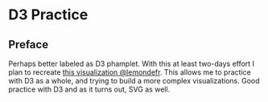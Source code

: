 # D3 Practice

<!-- Link to the work-in-progress pen right [here](). -->

## Preface

Perhaps better labeled as D3 phamplet. With this at least two-days effort I plan to recreate [this visualization @lemondefr](https://www.lemonde.fr/les-decodeurs/article/2018/11/09/petit-manuel-a-lire-avant-de-debattre-de-la-hausse-des-prix-du-carburant_5381196_4355770.html). This allows me to practice with D3 as a whole, and trying to build a more complex visualizations. Good practice with D3 and as it turns out, SVG as well.
